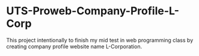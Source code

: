 # UTS-Proweb-Company-Profile-L-Corp
This project intentionally to finish my mid test in web programming class by creating company profile website name L-Corporation.
